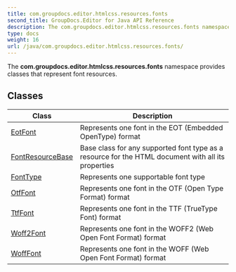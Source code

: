 ```yaml
---
title: com.groupdocs.editor.htmlcss.resources.fonts
second_title: GroupDocs.Editor for Java API Reference
description: The com.groupdocs.editor.htmlcss.resources.fonts namespace provides classes that represent font resources.
type: docs
weight: 16
url: /java/com.groupdocs.editor.htmlcss.resources.fonts/
---
```


The **com.groupdocs.editor.htmlcss.resources.fonts** namespace provides classes that represent font resources.


## Classes

| Class | Description |
| --- | --- |
| [EotFont](../com.groupdocs.editor.htmlcss.resources.fonts/eotfont) | Represents one font in the EOT (Embedded OpenType) format |
| [FontResourceBase](../com.groupdocs.editor.htmlcss.resources.fonts/fontresourcebase) | Base class for any supported font type as a resource for the HTML document with all its properties |
| [FontType](../com.groupdocs.editor.htmlcss.resources.fonts/fonttype) | Represents one supportable font type |
| [OtfFont](../com.groupdocs.editor.htmlcss.resources.fonts/otffont) | Represents one font in the OTF (Open Type Format) format |
| [TtfFont](../com.groupdocs.editor.htmlcss.resources.fonts/ttffont) | Represents one font in the TTF (TrueType Font) format |
| [Woff2Font](../com.groupdocs.editor.htmlcss.resources.fonts/woff2font) | Represents one font in the WOFF2 (Web Open Font Format) format |
| [WoffFont](../com.groupdocs.editor.htmlcss.resources.fonts/wofffont) | Represents one font in the WOFF (Web Open Font Format) format |
